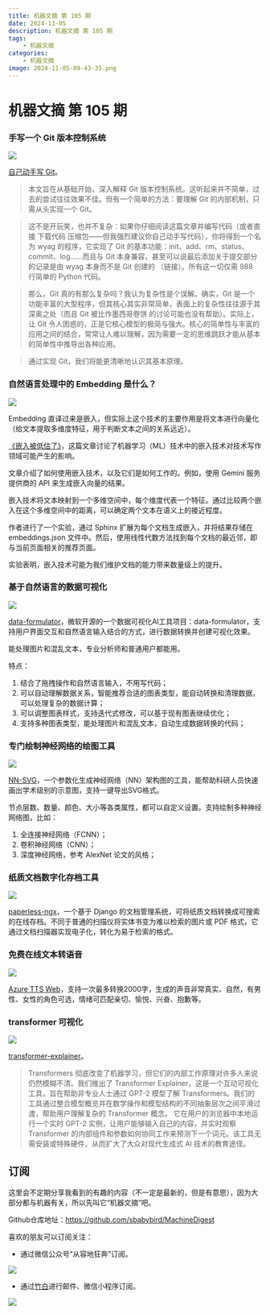 ```yaml
---
title: 机器文摘 第 105 期
date: 2024-11-05
description: 机器文摘 第 105 期
tags: 
    - 机器文摘
categories: 
    - 机器文摘
image: 2024-11-05-09-43-35.png
---
```

# 机器文摘 第 105 期
### 手写一个 Git 版本控制系统
![](2024-11-05-09-36-45.png)

[自己动手写 Git](https://github.com/hanyujie2002/wyag-zh)。

> 本文旨在从基础开始，深入解释 Git 版本控制系统。这听起来并不简单，过去的尝试往往效果不佳。但有一个简单的方法：要理解 Git 的内部机制，只需从头实现一个 Git。

> 这不是开玩笑，也并不复杂：如果你仔细阅读这篇文章并编写代码（或者直接 下载代码 压缩包——但我强烈建议你自己动手写代码），你将得到一个名为 wyag 的程序，它实现了 Git 的基本功能：init、add、rm、status、commit、log……而且与 Git 本身兼容，甚至可以说最后添加关于提交部分的记录是由 wyag 本身而不是 Git 创建的 （链接）。所有这一切仅需 988 行简单的 Python 代码。

> 那么，Git 真的有那么复杂吗？我认为复杂性是个误解。确实，Git 是一个功能丰富的大型程序，但其核心其实非常简单，表面上的复杂性往往源于其深奥之处（而且 Git 被比作墨西哥卷饼 的讨论可能也没有帮助）。实际上，让 Git 令人困惑的，正是它核心模型的极简与强大。核心的简单性与丰富的应用之间的结合，常常让人难以理解，因为需要一定的思维跳跃才能从基本的简单性中推导出各种应用。

> 通过实现 Git，我们将能更清晰地认识其基本原理。

### 自然语言处理中的 Embedding 是什么？
![](2024-11-05-09-37-17.png)

Embedding 直译过来是嵌入，但实际上这个技术的主要作用是将文本进行向量化（给文本提取多维度特征，用于判断文本之间的关系远近）。

[《嵌入被低估了》](网页链接)，这篇文章讨论了机器学习（ML）技术中的嵌入技术对技术写作领域可能产生的影响。

文章介绍了如何使用嵌入技术，以及它们是如何工作的。例如，使用 Gemini 服务提供商的 API 来生成嵌入向量的结果。

嵌入技术将文本映射到一个多维空间中，每个维度代表一个特征。通过比较两个嵌入在这个多维空间中的距离，可以确定两个文本在语义上的接近程度。

作者进行了一个实验，通过 Sphinx 扩展为每个文档生成嵌入，并将结果存储在 embeddings.json 文件中。然后，使用线性代数方法找到每个文档的最近邻，即与当前页面相关的推荐页面。

实验表明，嵌入技术可能为我们维护文档的能力带来数量级上的提升。

### 基于自然语言的数据可视化
![](2024-11-05-09-37-34.png)

[data-formulator](https://github.com/microsoft/data-formulator)，微软开源的一个数据可视化AI工具项目：data-formulator，支持用户界面交互和自然语言输入结合的方式，进行数据转换并创建可视化效果。

能处理图片和混乱文本，专业分析师和普通用户都能用。

特点：
1. 结合了拖拽操作和自然语言输入，不用写代码；
2. 可以自动理解数据关系，智能推荐合适的图表类型，能自动转换和清理数据，可以处理复杂的数据计算；
3. 可以调整图表样式，支持迭代式修改，可以基于现有图表继续优化；
4. 支持多种图表类型，能处理图片和混乱文本，自动生成数据转换的代码；

### 专门绘制神经网络的绘图工具
![](2024-11-05-09-38-13.png)

[NN-SVG](https://github.com/alexlenail/NN-SVG)，一个参数化生成神经网络（NN）架构图的工具，能帮助科研人员快速画出学术级别的示意图，支持一键导出SVG格式。

节点层数、数量、颜色、大小等各类属性，都可以自定义设置。支持绘制多种神经网络图，比如：

1. 全连接神经网络（FCNN）；
2. 卷积神经网络（CNN）；
3. 深度神经网络，参考 AlexNet 论文的风格；

### 纸质文档数字化存档工具
![](2024-11-05-09-38-44.png)

[paperless-ngx](https://github.com/paperless-ngx/paperless-ngxpaperless-ngx)，一个基于 Django 的文档管理系统，可将纸质文档转换成可搜索的在线存档。不同于普通的扫描仪将实体书变为难以检索的图片或 PDF 格式，它通过文档扫描器实现电子化，转化为易于检索的格式。

### 免费在线文本转语音
![](2024-11-05-09-38-53.png)

[Azure TTS Web](https://tts.femoon.top/cn)，支持一次最多转换2000字，生成的声音非常真实、自然，有男性、女性的角色可选，情绪可匹配亲切、愉悦、兴奋、抱歉等。 ​​​

### transformer 可视化
![](2024-11-05-09-43-35.png)

[transformer-explainer](https://poloclub.github.io/transformer-explainer/)。
> Transformers 彻底改变了机器学习，但它们的内部工作原理对许多人来说仍然模糊不清。我们推出了 Transformer Explainer，这是一个互动可视化工具，旨在帮助非专业人士通过 GPT-2 模型了解 Transformers。我们的工具通过整合模型概览并在数学操作和模型结构的不同抽象层次之间平滑过渡，帮助用户理解复杂的 Transformer 概念。
> 它在用户的浏览器中本地运行一个实时 GPT-2 实例，让用户能够输入自己的内容，并实时观察 Transformer 的内部组件和参数如何协同工作来预测下一个词元。该工具无需安装或特殊硬件，从而扩大了大众对现代生成式 AI 技术的教育途径。

## 订阅
这里会不定期分享我看到的有趣的内容（不一定是最新的，但是有意思），因为大部分都与机器有关，所以先叫它“机器文摘”吧。

Github仓库地址：https://github.com/sbabybird/MachineDigest

喜欢的朋友可以订阅关注：

- 通过微信公众号“从容地狂奔”订阅。

![](../weixin.jpg)

- 通过[竹白](https://zhubai.love/)进行邮件、微信小程序订阅。

![](../zhubai.jpg)